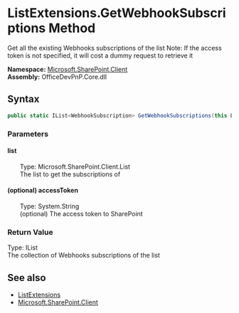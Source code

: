 # ListExtensions.GetWebhookSubscriptions Method  
 Get all the existing Webhooks subscriptions of the list Note: If the access token is not specified, it will cost a dummy request to retrieve it   

**Namespace:** [Microsoft.SharePoint.Client](Microsoft.SharePoint.Client.md)  
**Assembly:** OfficeDevPnP.Core.dll  
## Syntax
```C#
public static IList<WebhookSubscription> GetWebhookSubscriptions(this List list, String accessToken)
```
### Parameters
#### list  
&emsp;&emsp;Type: Microsoft.SharePoint.Client.List  
&emsp;&emsp;The list to get the subscriptions of  

  

#### (optional) accessToken  
&emsp;&emsp;Type: System.String  
&emsp;&emsp;(optional) The access token to SharePoint  

  

### Return Value
Type: IList<WebhookSubscription>  
The collection of Webhooks subscriptions of the list  


## See also
- [ListExtensions](Microsoft.SharePoint.Client.ListExtensions.md) 
- [Microsoft.SharePoint.Client](Microsoft.SharePoint.Client.md) 

